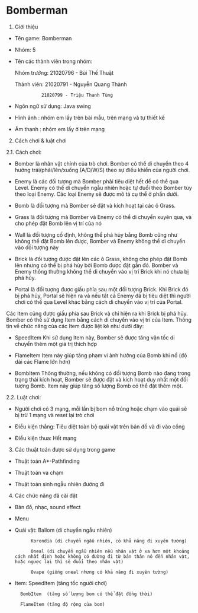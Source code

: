 # Bomberman

1. Giới thiệu
  
- Tên game: Bomberman

- Nhóm: 5

- Tên các thành viên trong nhóm: 
    
  Nhóm trưởng:  21020796 - Bùi Thế Thuật
  
  Thành viên:   21020791 - Nguyễn Quang Thành
              
                21020799 - Triệu Thanh Tùng 
 
- Ngôn ngữ sử dụng: Java swing

- Hình ảnh : nhóm em lấy trên bài mẫu, trên mạng và tự thiết kế

- Âm thanh : nhóm em lấy ở trên mạng 

2. Cách chơi & luật chơi

2.1. Cách chơi: 

  - Bomber là nhân vật chính của trò chơi. Bomber có thể di chuyển theo 4 hướng trái/phải/lên/xuống (A/D/W/S) theo sự điều khiển của người chơi.

  - Enemy là các đối tượng mà Bomber phải tiêu diệt hết để có thể qua Level. Enemy có thể di chuyển ngẫu nhiên hoặc tự đuổi theo Bomber tùy theo loại Enemy. Các loại Enemy sẽ được mô tả cụ thể ở phần dưới.

  - Bomb là đối tượng mà Bomber sẽ đặt và kích hoạt tại các ô Grass.

  - Grass là đối tượng mà Bomber và Enemy có thể di chuyển xuyên qua, và cho phép đặt Bomb lên vị trí của nó

  - Wall là đối tượng cố định, không thể phá hủy bằng Bomb cũng như không thể đặt Bomb lên được, Bomber và Enemy không thể di chuyển vào đối tượng này

  - Brick là đối tượng được đặt lên các ô Grass, không cho phép đặt Bomb lên nhưng có thể bị phá hủy bởi Bomb được đặt gần đó. Bomber và Enemy thông thường không thể di chuyển vào vị trí Brick khi nó chưa bị phá hủy.

  - Portal là đối tượng được giấu phía sau một đối tượng Brick. Khi Brick đó bị phá hủy, Portal sẽ hiện ra và nếu tất cả Enemy đã bị tiêu diệt thì người chơi có thể qua Level khác bằng cách di chuyển vào vị trí của Portal.

Các Item cũng được giấu phía sau Brick và chỉ hiện ra khi Brick bị phá hủy. Bomber có thể sử dụng Item bằng cách di chuyển vào vị trí của Item. Thông tin về chức năng của các Item được liệt kê như dưới đây:

  - SpeedItem Khi sử dụng Item này, Bomber sẽ được tăng vận tốc di chuyển thêm một giá trị thích hợp
  
  - FlameItem Item này giúp tăng phạm vi ảnh hưởng của Bomb khi nổ (độ dài các Flame lớn hơn)
  
  - BombItem Thông thường, nếu không có đối tượng Bomb nào đang trong trạng thái kích hoạt, Bomber sẽ được đặt và kích hoạt duy nhất một đối tượng Bomb. Item này giúp tăng số lượng Bomb có thể đặt thêm một.

2.2. Luật chơi: 

  - Người chơi có 3 mạng, mỗi lần bị bom nổ trúng hoặc chạm vào quái sẽ bị trừ 1 mạng và reset lại trò chơi
  
  - Điều kiện thắng: Tiêu diệt toàn bộ quái vật trên bản đồ và đi vào cổng
  
  - Điều kiện thua: Hết mạng
  
3. Các thuật toán được sử dụng trong game

  - Thuật toán A*-Pathfinding
  
  - Thuật toán va chạm

  - Thuật toán sinh ngẫu nhiên đường đi

4. Các chức năng đã cài đặt

  - Bản đồ, nhạc, sound effect

  - Menu

  - Quái vật: Ballom (di chuyển ngẫu nhiên)
              
              Korondia (di chuyển ngẫu nhiên, có khả năng đi xuyên tường)
              
              Oneal (di chuyển ngẫu nhiên nếu nhân vật ở xa hơn một khoảng cách nhất định hoặc không có đường đi từ bản thân nó đến nhân vật, hoặc ngược lại thì sẽ đuổi theo nhân vật)
              
              Ovape (giống oneal nhưng có khả năng đi xuyên tường)
              
  - Item: SpeedItem (tăng tốc người chơi)
  
          BombItem  (tăng số lượng bom có thể đặt đồng thời)
          
          FlameItem (tăng độ rộng của bom)